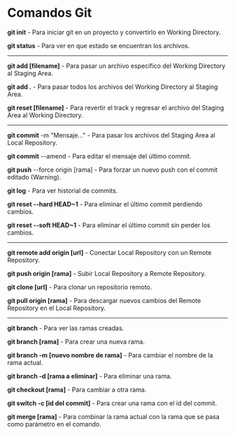 # Comandos Git

**git init** - Para iniciar git en un proyecto y convertirlo en Working Directory.

**git status** - Para ver en que estado se encuentran los archivos.

-----------------------------

**git add [filename]** - Para pasar un archivo específico del Working Directory al Staging Area.

**git add .** - Para pasar todos los archivos del Working Directory al Staging Area.

**git reset [filename]** - Para revertir el track y regresar el archivo del Staging Area al Working Directory.

-----------------------------

**git commit** -m "Mensaje..." - Para pasar los archivos del Staging Area al Local Repository.

**git commit** --amend - Para editar el mensaje del último commit.

**git push** --force origin [rama] - Para forzar un nuevo push con el commit editado (Warning).

**git log** - Para ver historial de commits.

**git reset --hard HEAD~1** - Para eliminar el último commit perdiendo cambios.

**git reset --soft HEAD~1** - Para eliminar el último commit sin perder los cambios.

-----------------------------

**git remote add origin [url]** - Conectar Local Repository con un Remote Repository.

**git push origin [rama]** - Subir Local Repository a Remote Repository.

**git clone [url]** - Para clonar un repositorio remoto.

**git pull origin [rama]** - Para descargar nuevos cambios del Remote Repository en el Local Repository.

-----------------------------

**git branch** - Para ver las ramas creadas.

**git branch [rama]** - Para crear una nueva rama.

**git branch -m [nuevo nombre de rama]** - Para cambiar el nombre de la rama actual.

**git branch -d [rama a eliminar]** - Para eliminar una rama.

**git checkout [rama]** - Para cambiar a otra rama.

**git switch -c [id del commit]** - Para crear una rama con el id del commit.

**git merge [rama]** - Para combinar la rama actual con la rama que se pasa como parámetro en el comando.

